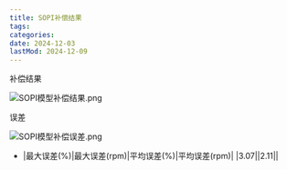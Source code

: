 ```yaml
---
title: SOPI补偿结果
tags:
categories:
date: 2024-12-03
lastMod: 2024-12-09
---
```

补偿结果

![SOPI模型补偿结果.png](/assets/sopi模型补偿结果_1733556394780_0.png)

误差

![SOPI模型补偿误差.png](/assets/sopi模型补偿误差_1733732909600_0.png)

  + |最大误差(%)|最大误差(rpm)|平均误差(%)|平均误差(rpm)|
|3.07||2.11||
